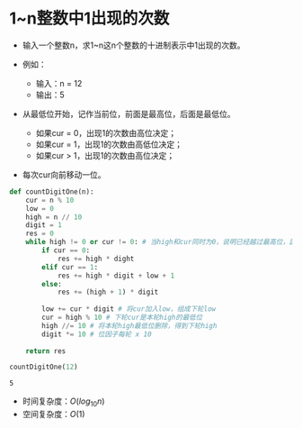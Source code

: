# 1~n整数中1出现的次数

* 输入一个整数n，求1~n这n个整数的十进制表示中1出现的次数。

* 例如：
    * 输入：n = 12
    * 输出：5

* 从最低位开始，记作当前位，前面是最高位，后面是最低位。
    * 如果cur = 0，出现1的次数由高位决定；
    * 如果cur = 1，出现1的次数由高低位决定；
    * 如果cur > 1，出现1的次数由高位决定；
* 每次cur向前移动一位。


```python
def countDigitOne(n):
    cur = n % 10
    low = 0
    high = n // 10
    digit = 1
    res = 0
    while high != 0 or cur != 0: # 当high和cur同时为0，说明已经越过最高位，因此跳出
        if cur == 0:
            res += high * dight
        elif cur == 1:
            res += high * digit + low + 1
        else:
            res += (high + 1) * digit
        
        low += cur * digit # 将cur加入low，组成下轮low
        cur = high % 10 # 下轮cur是本轮high的最低位
        high //= 10 # 将本轮high最低位删除，得到下轮high
        digit *= 10 # 位因子每轮 x 10
        
    return res
```


```python
countDigitOne(12)
```




    5



* 时间复杂度：$O(log_{10}n)$
* 空间复杂度：$O(1)$
